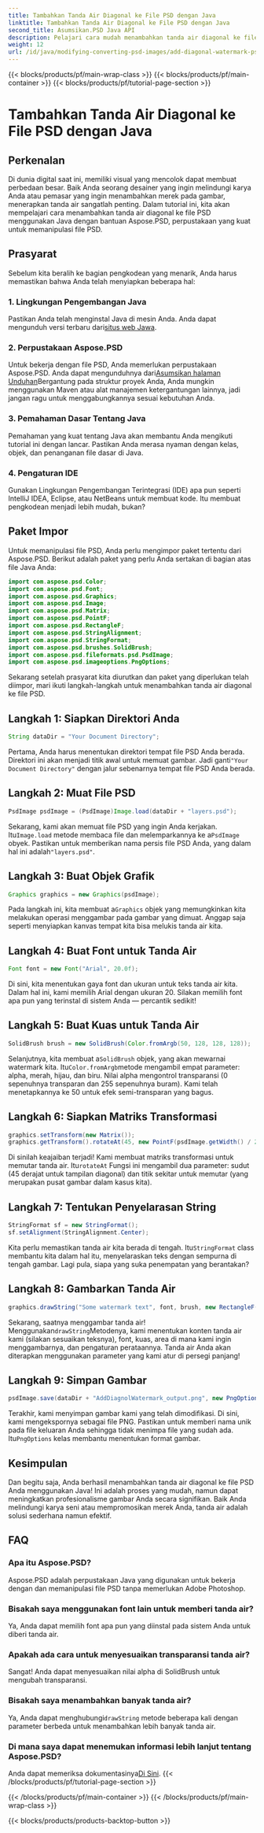 ```yaml
---
title: Tambahkan Tanda Air Diagonal ke File PSD dengan Java
linktitle: Tambahkan Tanda Air Diagonal ke File PSD dengan Java
second_title: Asumsikan.PSD Java API
description: Pelajari cara mudah menambahkan tanda air diagonal ke file PSD menggunakan Java dengan Aspose.PSD. Panduan langkah demi langkah untuk menyempurnakan gambar Anda dengan percaya diri.
weight: 12
url: /id/java/modifying-converting-psd-images/add-diagonal-watermark-psd-files/
---
```


{{< blocks/products/pf/main-wrap-class >}}
{{< blocks/products/pf/main-container >}}
{{< blocks/products/pf/tutorial-page-section >}}

# Tambahkan Tanda Air Diagonal ke File PSD dengan Java

## Perkenalan
Di dunia digital saat ini, memiliki visual yang mencolok dapat membuat perbedaan besar. Baik Anda seorang desainer yang ingin melindungi karya Anda atau pemasar yang ingin menambahkan merek pada gambar, menerapkan tanda air sangatlah penting. Dalam tutorial ini, kita akan mempelajari cara menambahkan tanda air diagonal ke file PSD menggunakan Java dengan bantuan Aspose.PSD, perpustakaan yang kuat untuk memanipulasi file PSD.
## Prasyarat
Sebelum kita beralih ke bagian pengkodean yang menarik, Anda harus memastikan bahwa Anda telah menyiapkan beberapa hal:
### 1. Lingkungan Pengembangan Java
 Pastikan Anda telah menginstal Java di mesin Anda. Anda dapat mengunduh versi terbaru dari[situs web Jawa](https://www.oracle.com/java/technologies/javase-jdk11-downloads.html).
### 2. Perpustakaan Aspose.PSD
 Untuk bekerja dengan file PSD, Anda memerlukan perpustakaan Aspose.PSD. Anda dapat mengunduhnya dari[Asumsikan halaman Unduhan](https://releases.aspose.com/psd/java/)Bergantung pada struktur proyek Anda, Anda mungkin menggunakan Maven atau alat manajemen ketergantungan lainnya, jadi jangan ragu untuk menggabungkannya sesuai kebutuhan Anda.
### 3. Pemahaman Dasar Tentang Java
Pemahaman yang kuat tentang Java akan membantu Anda mengikuti tutorial ini dengan lancar. Pastikan Anda merasa nyaman dengan kelas, objek, dan penanganan file dasar di Java.
### 4. Pengaturan IDE
Gunakan Lingkungan Pengembangan Terintegrasi (IDE) apa pun seperti IntelliJ IDEA, Eclipse, atau NetBeans untuk membuat kode. Itu membuat pengkodean menjadi lebih mudah, bukan?
## Paket Impor
Untuk memanipulasi file PSD, Anda perlu mengimpor paket tertentu dari Aspose.PSD. Berikut adalah paket yang perlu Anda sertakan di bagian atas file Java Anda:
```java
import com.aspose.psd.Color;
import com.aspose.psd.Font;
import com.aspose.psd.Graphics;
import com.aspose.psd.Image;
import com.aspose.psd.Matrix;
import com.aspose.psd.PointF;
import com.aspose.psd.RectangleF;
import com.aspose.psd.StringAlignment;
import com.aspose.psd.StringFormat;
import com.aspose.psd.brushes.SolidBrush;
import com.aspose.psd.fileformats.psd.PsdImage;
import com.aspose.psd.imageoptions.PngOptions;
```
Sekarang setelah prasyarat kita diurutkan dan paket yang diperlukan telah diimpor, mari ikuti langkah-langkah untuk menambahkan tanda air diagonal ke file PSD.
## Langkah 1: Siapkan Direktori Anda
```java
String dataDir = "Your Document Directory";
```
Pertama, Anda harus menentukan direktori tempat file PSD Anda berada. Direktori ini akan menjadi titik awal untuk memuat gambar. Jadi ganti`"Your Document Directory"` dengan jalur sebenarnya tempat file PSD Anda berada.
## Langkah 2: Muat File PSD
```java
PsdImage psdImage = (PsdImage)Image.load(dataDir + "layers.psd");
```
 Sekarang, kami akan memuat file PSD yang ingin Anda kerjakan. Itu`Image.load` metode membaca file dan melemparkannya ke a`PsdImage` obyek. Pastikan untuk memberikan nama persis file PSD Anda, yang dalam hal ini adalah`"layers.psd"`.
## Langkah 3: Buat Objek Grafik
```java
Graphics graphics = new Graphics(psdImage);
```
 Pada langkah ini, kita membuat a`Graphics` objek yang memungkinkan kita melakukan operasi menggambar pada gambar yang dimuat. Anggap saja seperti menyiapkan kanvas tempat kita bisa melukis tanda air kita.
## Langkah 4: Buat Font untuk Tanda Air
```java
Font font = new Font("Arial", 20.0f);
```
Di sini, kita menentukan gaya font dan ukuran untuk teks tanda air kita. Dalam hal ini, kami memilih Arial dengan ukuran 20. Silakan memilih font apa pun yang terinstal di sistem Anda — percantik sedikit!
## Langkah 5: Buat Kuas untuk Tanda Air
```java
SolidBrush brush = new SolidBrush(Color.fromArgb(50, 128, 128, 128));
```
 Selanjutnya, kita membuat a`SolidBrush` objek, yang akan mewarnai watermark kita. Itu`Color.fromArgb`metode mengambil empat parameter: alpha, merah, hijau, dan biru. Nilai alpha mengontrol transparansi (0 sepenuhnya transparan dan 255 sepenuhnya buram). Kami telah menetapkannya ke 50 untuk efek semi-transparan yang bagus.
## Langkah 6: Siapkan Matriks Transformasi
```java
graphics.setTransform(new Matrix());
graphics.getTransform().rotateAt(45, new PointF(psdImage.getWidth() / 2, psdImage.getHeight() / 2));
```
 Di sinilah keajaiban terjadi! Kami membuat matriks transformasi untuk memutar tanda air. Itu`rotateAt` Fungsi ini mengambil dua parameter: sudut (45 derajat untuk tampilan diagonal) dan titik sekitar untuk memutar (yang merupakan pusat gambar dalam kasus kita).
## Langkah 7: Tentukan Penyelarasan String
```java
StringFormat sf = new StringFormat();
sf.setAlignment(StringAlignment.Center);
```
 Kita perlu memastikan tanda air kita berada di tengah. Itu`StringFormat` class membantu kita dalam hal itu, menyelaraskan teks dengan sempurna di tengah gambar. Lagi pula, siapa yang suka penempatan yang berantakan?
## Langkah 8: Gambarkan Tanda Air
```java
graphics.drawString("Some watermark text", font, brush, new RectangleF(0, psdImage.getHeight() / 2, psdImage.getWidth(), psdImage.getHeight() / 2), sf);
```
 Sekarang, saatnya menggambar tanda air! Menggunakan`drawString`Metodenya, kami menentukan konten tanda air kami (silakan sesuaikan teksnya), font, kuas, area di mana kami ingin menggambarnya, dan pengaturan perataannya. Tanda air Anda akan diterapkan menggunakan parameter yang kami atur di persegi panjang!
## Langkah 9: Simpan Gambar
```java
psdImage.save(dataDir + "AddDiagnolWatermark_output.png", new PngOptions());
```
 Terakhir, kami menyimpan gambar kami yang telah dimodifikasi. Di sini, kami mengekspornya sebagai file PNG. Pastikan untuk memberi nama unik pada file keluaran Anda sehingga tidak menimpa file yang sudah ada. Itu`PngOptions` kelas membantu menentukan format gambar.
## Kesimpulan
Dan begitu saja, Anda berhasil menambahkan tanda air diagonal ke file PSD Anda menggunakan Java! Ini adalah proses yang mudah, namun dapat meningkatkan profesionalisme gambar Anda secara signifikan. Baik Anda melindungi karya seni atau mempromosikan merek Anda, tanda air adalah solusi sederhana namun efektif.

## FAQ
### Apa itu Aspose.PSD?
Aspose.PSD adalah perpustakaan Java yang digunakan untuk bekerja dengan dan memanipulasi file PSD tanpa memerlukan Adobe Photoshop.
### Bisakah saya menggunakan font lain untuk memberi tanda air?
Ya, Anda dapat memilih font apa pun yang diinstal pada sistem Anda untuk diberi tanda air.
### Apakah ada cara untuk menyesuaikan transparansi tanda air?
Sangat! Anda dapat menyesuaikan nilai alpha di SolidBrush untuk mengubah transparansi.
### Bisakah saya menambahkan banyak tanda air?
 Ya, Anda dapat menghubungi`drawString` metode beberapa kali dengan parameter berbeda untuk menambahkan lebih banyak tanda air.
### Di mana saya dapat menemukan informasi lebih lanjut tentang Aspose.PSD?
 Anda dapat memeriksa dokumentasinya[Di Sini](https://reference.aspose.com/psd/java/).
{{< /blocks/products/pf/tutorial-page-section >}}

{{< /blocks/products/pf/main-container >}}
{{< /blocks/products/pf/main-wrap-class >}}

{{< blocks/products/products-backtop-button >}}
